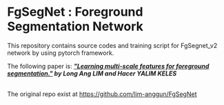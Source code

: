 # FgSegNet : Foreground Segmentation Network

This repository contains source codes and training script for FgSegnet_v2 network by using pytorch framework.

The following paper is: 
***["Learning multi-scale features for foreground segmentation."](https://doi.org/10.1007/s10044-019-00845-9) by Long Ang LIM and Hacer YALIM KELES*** <br /><br />

The original repo exist at https://github.com/lim-anggun/FgSegNet <br/><br/>

